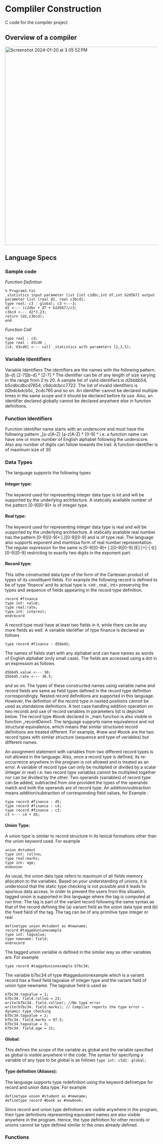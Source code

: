 # Compliler Construction

C code for the compiler project

## Overview of a compiler

<img width="654" alt="Screenshot 2024-01-20 at 3 05 52 PM" src="https://github.com/AD-lite24/Compiler-Construction-Project/assets/96363931/3699e52c-5de3-4309-b023-febd37651dc6">

## Language Specs

### Sample code

_Function Defintion_

```
% Program1.txt
_statistics input parameter list [int c2dbc,int d7,int b2d567] output parameter list [real d2, real c3bcd];
type real: c3 : global; c3 <---3;
d2 <--- (c2dbc + d7 + b2d567)/c3;
c3bcd <--- d2*3.23;
return [d2,c3bcd];
end
```

_Function Call_
```
type real : c4;
type real : d3cd6 ;
[c4, d3cd6] <--- call _statistics with parameters [2,3,5];
```



### Variable Identifiers

Variable Identifiers
The identifiers are the names with the following pattern.
[b-d] [2-7][b-d] * [2-7] *
The identifier can be of any length of size varying in the range from 2 to 20.
A sample list of valid identifiers is d2bbbb54, b5cdbcdbcd7654, c6dcdcbcc7722.
The list of invalid identifiers is d2bdcbdcb5c, 2cdc765 and so on.
An identifier cannot be declared multiple times in the same scope and it should be declared before its use.
Also, an identifier declared globally cannot be declared anywhere else in function definitions.

### Function Identifiers

Function identifier name starts with an underscore and must have the following pattern
_[a-z|A-Z] [a-z|A-Z] * [0-9] *
i.e. a function name can have one or more number of English alphabet following the underscore. Also any
number of digits can follow towards the trail. A function identifier is of maximum size of 30

### Data Types

The language supports the following types
#### **Integer type**: 
The keyword used for representing integer data type is int and will be supported by the
underlying architecture. A statically available number of the pattern [0-9][0-9]*
is of integer type.

#### **Real type**: 
The keyword used for representing integer data type is real and will be supported by the
underlying architecture. A statically available real number has the pattern [0-9][0-9]*
[.][0-9][0-9] and is of type real. The language also supports exponent and mantissa form of real number representation. The
regular expression for the same is [0-9][0-9]* [.][0-9][0-9] [E] [+|-| ∈] [0-9][0-9] restricting to exactly two
digits in the exponent part.

#### **Record type**: 
This isthe constructed data type of the form of the Cartesian product of types of its constituent
fields. For example the following record is defined to be of type 'finance' and its actual type is <int , real ,
int> preserving the types and sequence of fields appearing in the record type definition.

```
record #finance
type int: value;
type real:rate;
type int: interest;
endrecord
```

A record type must have at least two fields in it, while there can be any more fields as well.
A variable identifier of type finance is declared as follows

```
type record #finance : d5bb45;
```

The names of fields start with any alphabet and can have names as words of English alphabet (only small
case). The fields are accessed using a dot in an expression as follows

```
d5bb45.value <--- 30;
d5bb45.rate <--- 30.5;
```

and so on. The types of these constructed names using variable name and record fields are same as field
types defined in the record type definition correspondingly. Nested record definitions are supported in this
language. However, the definition of the record type in nested positions cannot be used as standalone
definitions.
A test case handling addition operation on two records and use of record variables in parameters list is
depicted below. The record type #book declared in _main function is also visible in function _recordDemo1.
The language supports name equivalence and not structural equivalence, which means that similar
structured record definitions are treated different. For example, #new and #book are the two record types
with similar structure (sequence and type of variables) but different names.

An assignment statement with variables from two different record types is not allowed in the language.
Also, once a record type is defined, its re-occurrence anywhere in the program is not allowed and is treated
as an error.
A variable of record type can only be multiplied or divided by a scalar (integer or real) i.e. two record type
variables cannot be multiplied together nor can be divided by the other. Two operands (variables) of record
type can be added, subtracted from one provided the types of the operands match and both the operands are of record type. An addition/subtraction means addition/subtraction of corresponding field values, for
Example :
```
type record #finance : d5;
type record #finance : c4;
type record #finance : c3;
c3 <--- c4 + d5;
```

#### Union Type: 

A union type is similar to record structure in its lexical formations other than the union
keyword used. For example

```
union #student
type int: rollno;
type real:marks;
type int: age;
endunion
```

As usual, the union data type refers to maximum of all fields memory allocation to the variables. Based on
your understanding of unions, it is understood that the static type checking is not possible and it leads to
spurious data access. In order to prevent the users from this situation, tagged union is supported in this
language where the tag is computed at run time. The tag is part of the variant record following the same
syntax as that of the record defining the (a) variant field as the union data type and (b) the fixed field of the
tag. The tag can be of any primitive type integer or real.

```
definetype union #student as #newname;
record #taggedunionexample
type int: tagvalue;
type newname: field;
endrecord
```

The tagged union variable is defined in the similar way as other variables are. For example

```
type record #taggedunionexample b7bc34;
```
The variable b7bc34 of type #taggedunionexample which is a variant record has a fixed field tagvalue of
integer type and the variant field of union type newname. The tagvalue field is used as

```
b7bc34.tagvalue = 1;
b7bc34. field.rollno = 23;
write(b7bc34. field.rollno); //No type error
write(b7bc34. field.marks); // Compiler reports the type error – dynamic type checking
b7bc34.tagvalue = 2;
b7bc34. field.marks = 97.5;
b7bc34.tagvalue = 3;
b7bc34. field.age = 21;
```

#### Global: 
This defines the scope of the variable as global and the variable specified as global is visible
anywhere in the code. The syntax for specifying a variable of any type to be global is as follows
`type int: c5d2: global;`

#### Type definition (Aliases): 
The language supports type redefinition using the keyword definetype for record
and union data type. For example
```
definetype union #student as #newname;
definetype record #book as #newbook;
```
Since record and union type definitions are visible anywhere in the program, their type definitions
representing equivalent names are also visible anywhere in the program. Hence, the type definition for other
records or unions cannot be type defined similar to the ones already defined.

### Functions 


